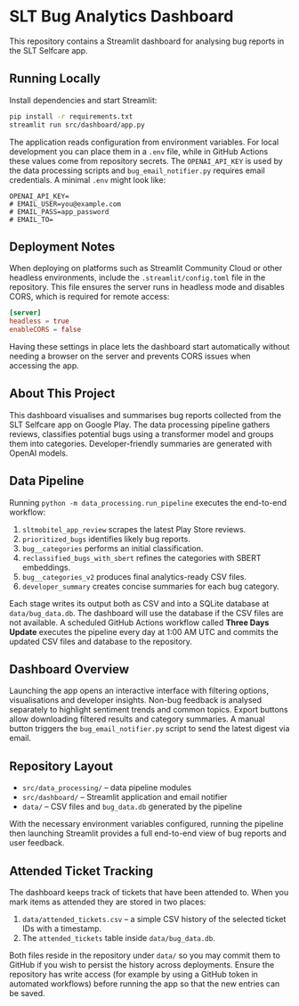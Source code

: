 # SLT Bug Analytics Dashboard

This repository contains a Streamlit dashboard for analysing bug reports in the SLT Selfcare app.

## Running Locally

Install dependencies and start Streamlit:

```bash
pip install -r requirements.txt
streamlit run src/dashboard/app.py
```

The application reads configuration from environment variables. For local
development you can place them in a `.env` file, while in GitHub Actions these
values come from repository secrets. The `OPENAI_API_KEY` is used by the data
processing scripts and `bug_email_notifier.py` requires email credentials. A minimal `.env` might look like:

```env
OPENAI_API_KEY=
# EMAIL_USER=you@example.com
# EMAIL_PASS=app_password
# EMAIL_TO=
```

## Deployment Notes

When deploying on platforms such as Streamlit Community Cloud or other headless environments, include the `.streamlit/config.toml` file in the repository. This file ensures the server runs in headless mode and disables CORS, which is required for remote access:

```toml
[server]
headless = true
enableCORS = false
```

Having these settings in place lets the dashboard start automatically without needing a browser on the server and prevents CORS issues when accessing the app.

## About This Project
This dashboard visualises and summarises bug reports collected from the SLT Selfcare app on Google Play. The data processing pipeline gathers reviews, classifies potential bugs using a transformer model and groups them into categories. Developer-friendly summaries are generated with OpenAI models.

## Data Pipeline
Running `python -m data_processing.run_pipeline` executes the end-to-end workflow:

1. `sltmobitel_app_review` scrapes the latest Play Store reviews.
2. `prioritized_bugs` identifies likely bug reports.
3. `bug__categories` performs an initial classification.
4. `reclassified_bugs_with_sbert` refines the categories with SBERT embeddings.
5. `bug__categories_v2` produces final analytics-ready CSV files.
6. `developer_summary` creates concise summaries for each bug category.

Each stage writes its output both as CSV and into a SQLite database at
`data/bug_data.db`. The dashboard will use the database if the CSV files are not
available. A scheduled GitHub Actions workflow called **Three Days Update**
executes the pipeline every day at 1:00&nbsp;AM UTC and commits the updated CSV
files and database to the repository.

## Dashboard Overview
Launching the app opens an interactive interface with filtering options, visualisations and developer insights. Non-bug feedback is analysed separately to highlight sentiment trends and common topics. Export buttons allow downloading filtered results and category summaries. A manual button triggers the `bug_email_notifier.py` script to send the latest digest via email.

## Repository Layout
- `src/data_processing/` – data pipeline modules
- `src/dashboard/` – Streamlit application and email notifier
- `data/` – CSV files and `bug_data.db` generated by the pipeline

With the necessary environment variables configured, running the pipeline then launching Streamlit provides a full end-to-end view of bug reports and user feedback.

## Attended Ticket Tracking

The dashboard keeps track of tickets that have been attended to. When you mark
items as attended they are stored in two places:

1. `data/attended_tickets.csv` – a simple CSV history of the selected ticket IDs
   with a timestamp.
2. The `attended_tickets` table inside `data/bug_data.db`.

Both files reside in the repository under `data/` so you may commit them to
GitHub if you wish to persist the history across deployments. Ensure the
repository has write access (for example by using a GitHub token in automated
workflows) before running the app so that the new entries can be saved.
